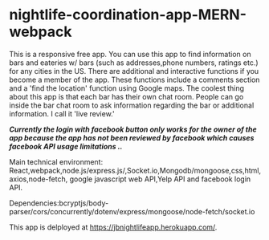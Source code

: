 # nightlife-coordination-app-MERN-webpack

This is a responsive free app. You can use this app to find information on bars and eateries w/ bars (such as addresses,phone numbers, ratings etc.) for any cities in the US. There are additional and interactive functions if you become a member of the app.
These functions include a comments section and a 'find the location' function using Google maps. The coolest thing about this app is that each bar has their own chat room. People can go inside the bar chat room to ask information regarding the bar or additional information. I call it 'live review.' 

_**Currently the login with facebook button only works for the owner of the app because the app has not been reviewed by facebook which causes facebook API usage limitations
..**_

Main technical environment: React,webpack,node.js/express.js/,Socket.io,Mongodb/mongoose,css,html,axios,node-fetch, google javascript web API,Yelp API and facebook login API.

Dependencies:bcryptjs/body-parser/cors/concurrently/dotenv/express/mongoose/node-fetch/socket.io

This app is delployed at https://jbnightlifeapp.herokuapp.com/. 

